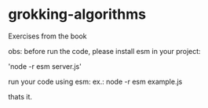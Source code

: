 # grokking-algorithms


Exercises from the book



obs: before run the code, please install esm in your project:


'node -r esm server.js'


run your code using esm: ex.: node -r esm example.js


thats it.